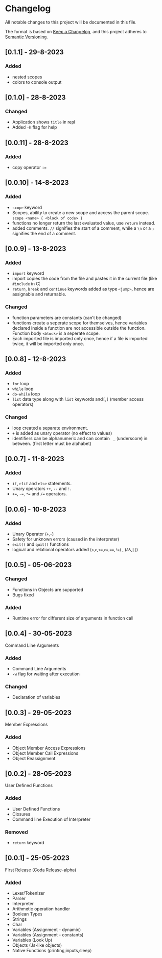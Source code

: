 # Changelog

All notable changes to this project will be documented in this file.

The format is based on [Keep a Changelog](https://keepachangelog.com/en/1.0.0/),
and this project adheres to [Semantic Versioning](https://semver.org/spec/v2.0.0.html).


## [0.1.1] - 29-8-2023

### Added
- nested scopes- colors to console output

## [0.1.0] - 28-8-2023

### Changed
- Application shows `title` in repl
- Added `-h` flag for help


## [0.0.11] - 28-8-2023

### Added
- copy operator `:=`


## [0.0.10] - 14-8-2023

### Added
- `scope` keyword
- Scopes, ability to create a new scope and access the parent scope. `scope <name> { <block of code> }`
- functions no longer return the last evaluated value, use `return` instead.
- added comments. `//` signifies the start of a comment, while a `\n` or a `;` signifies the end of a comment.

## [0.0.9] - 13-8-2023

### Added
- `import` keyword
- import copies the code from the file and pastes it in the current file (like `#include` in C)
- `return`, `break` and `continue` keywords added as type `<jump>`, hence are assignable and returnable.

### Changed
- function parameters are constants (can't be changed)
- functions create a seperate scope for themselves, hence variables declared inside a function are not accessible outside the function. Function body `<block>` is a seperate scope.
- Each imported file is imported only once, hence if a file is imported twice, it will be imported only once.


## [0.0.8] - 12-8-2023

### Added
- `for` loop
- `while` loop
- `do-while` loop
- `list` data type along with `list` keywords and`[`,`]` (member access operators)

### Changed
- loop created a separate environment.
- `+` is added as unary operator (no effect to values)
- identifiers can be alphanumeric and can contain `	_` (underscore) in between. (first letter must be alphabet)

## [0.0.7] - 11-8-2023

### Added
- `if`, `elif` and `else` statements.
- Unary operators `++`, `--` and `!`.
- `+=`, `-=`, `*=` and `/=` operators.

## [0.0.6] - 10-8-2023

### Added
- Unary Operator (`+`,`-`)
- Safety for unknown errors (caused in the interpreter)
- `exit()` and `quit()` functions
- logical and relational operators added (`<`,`>`,`<=`,`>=`,`==`,`!=`) , (`&&`,`||`)


## [0.0.5] - 05-06-2023

### Changed
- Functions in Objects are supported
- Bugs fixed

### Added
- Runtime error for different size of arguments in function call


## [0.0.4] - 30-05-2023
Command Line Arguments

### Added
- Command Line Arguments
- `-w` flag for waiting after execution

### Changed
- Declaration of variables

## [0.0.3] - 29-05-2023
Member Expressions

### Added
- Object Member Access Expressions
- Object Member Call Expressions		
- Object Reassignment


## [0.0.2] - 28-05-2023
User Defined Functions

### Added
- User Defined Functions
- Closures
- Command line Execution of Interpreter

### Removed
- `return` keyword


## [0.0.1] - 25-05-2023
First Release (Coda Release-alpha)

### Added
- Lexer/Tokenizer
- Parser
- Interpreter
- Arithmetic operation handler
- Boolean Types
- Strings
- Char
- Variables (Assignment - dynamic)
- Variables (Assignment - constants)
- Variables (Look Up)
- Objects (Js-like objects)
- Native Functions  (printing,inputs,sleep)
